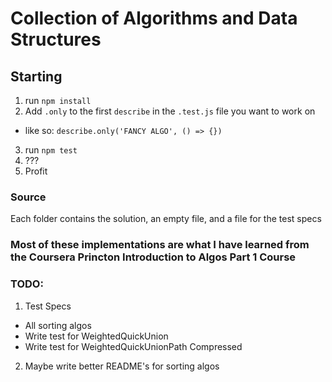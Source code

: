 # Collection of Algorithms and Data Structures

## Starting
1. run `npm install`
2. Add `.only` to the first `describe` in the `.test.js` file you want to work on
  * like so: `describe.only('FANCY ALGO', () => {})`
3. run `npm test`
4. ???
5. Profit

### Source
  Each folder contains the solution, an empty file, and a file for the test specs


### Most of these implementations are what I have learned from the Coursera Princton Introduction to Algos Part 1 Course

### TODO:
1. Test Specs
  * All sorting algos
  * Write test for WeightedQuickUnion
  * Write test for WeightedQuickUnionPath Compressed
2. Maybe write better README's for sorting algos
